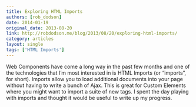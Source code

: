 ```yaml
---
title: Exploring HTML Imports
authors: [rob_dodson]
date: 2014-01-19
original_date: 2013-08-20
link: http://robdodson.me/blog/2013/08/20/exploring-html-imports/
category: articles
layout: single
tags: ['HTML Imports']
---
```


Web Components have come a long way in the past few months and one of the technologies that I’m most interested in is HTML Imports (or “imports”, for short). Imports allow you to load additional documents into your page without having to write a bunch of Ajax. This is great for Custom Elements where you might want to import a suite of new tags. I spent the day playing with imports and thought it would be useful to write up my progress.

<!-- Excerpt -->

